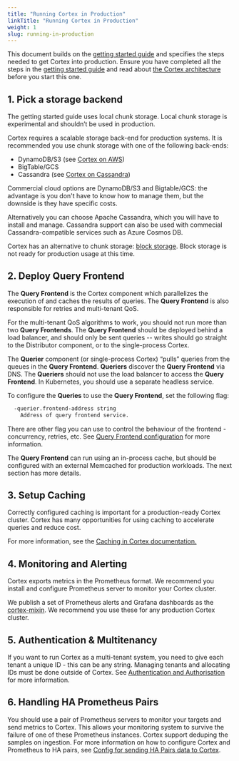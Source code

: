 ```yaml
---
title: "Running Cortex in Production"
linkTitle: "Running Cortex in Production"
weight: 1
slug: running-in-production
---
```


This document builds on the [getting started guide](../getting-started/_index.md) and specifies the steps needed to get Cortex into production.
Ensure you have completed all the steps in the [getting started guide](../getting-started/_index.md) and read about [the Cortex architecture](../architecture.md) before you start this one.

## 1. Pick a storage backend

The getting started guide uses local chunk storage.
Local chunk storage is experimental and shouldn’t be used in production.

Cortex requires a scalable storage back-end for production systems.
It is recommended you use chunk storage with one of the following back-ends:

* DynamoDB/S3 (see [Cortex on AWS](./storage-aws.md))
* BigTable/GCS
* Cassandra (see [Cortex on Cassandra](./storage-cassandra.md))

Commercial cloud options are DynamoDB/S3 and Bigtable/GCS: the advantage is you don't have to know how to manage them, but the downside is they have specific costs.

Alternatively you can choose Apache Cassandra, which you will have to install and manage.
Cassandra support can also be used with commecial Cassandra-compatible services such as Azure Cosmos DB.

Cortex has an alternative to chunk storage: [block storage](../blocks-storage/_index.md).  Block storage is not ready for production usage at this time.

## 2. Deploy Query Frontend

The **Query Frontend** is the Cortex component which parallelizes the execution of and caches the results of queries.
The **Query Frontend** is also responsible for retries and multi-tenant QoS.

For the multi-tenant QoS algorithms to work, you should not run more than two **Query Frontends**.
The **Query Frontend** should be deployed behind a load balancer, and should only be sent queries -- writes should go straight to the Distributor component, or to the single-process Cortex.

The **Querier** component (or single-process Cortex) “pulls” queries from the queues in the **Query Frontend**.
**Queriers** discover the **Query Frontend** via DNS.
The **Queriers** should not use the load balancer to access the **Query Frontend**.
In Kubernetes, you should use a separate headless service.

To configure the **Queries** to use the **Query Frontend**, set the following flag:

```sh
  -querier.frontend-address string
    Address of query frontend service.
```

There are other flag you can use to control the behaviour of the frontend - concurrency, retries, etc.
See [Query Frontend configuration](../configuration/arguments.md#query-frontend) for more information.

The **Query Frontend** can run using an in-process cache, but should be configured with an external Memcached for production workloads.
The next section has more details.

## 3. Setup Caching

Correctly configured caching is important for a production-ready Cortex cluster.
Cortex has many opportunities for using caching to accelerate queries and reduce cost.

For more information, see the [Caching in Cortex documentation.](./caching.md)

## 4. Monitoring and Alerting

Cortex exports metrics in the Prometheus format.
We recommend you install and configure Prometheus server to monitor your Cortex cluster.

We publish a set of Prometheus alerts and Grafana dashboards as the [cortex-mixin](https://github.com/grafana/cortex-jsonnet).
We recommend you use these for any production Cortex cluster.

## 5. Authentication & Multitenancy

If you want to run Cortex as a multi-tenant system, you need to give each
tenant a unique ID - this can be any string.
Managing tenants and allocating IDs must be done outside of Cortex.
See [Authentication and Authorisation](auth.md) for more information.

## 6. Handling HA Prometheus Pairs

You should use a pair of Prometheus servers to monitor your targets and send metrics to Cortex.
This allows your monitoring system to survive the failure of one of these Prometheus instances.
Cortex support deduping the samples on ingestion.
For more information on how to configure Cortex and Prometheus to HA pairs, see [Config for sending HA Pairs data to Cortex](ha-pair-handling.md).